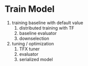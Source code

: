 # Train Model

1. training baseline with default value
    1. distributed training with TF
    2. baseline evaluator
    3. downselection
2. tuning / optimization
    1. TFX tuner
    2. evaluator
    3. serialized model
